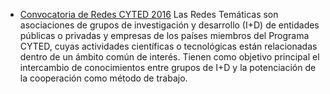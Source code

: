* [Convocatoria de Redes CYTED 2016](http://www.cyted.org/es/Convocatoria2016) 
  Las Redes Temáticas son asociaciones de grupos de investigación y desarrollo (I+D) de entidades públicas o privadas y empresas
  de los países miembros del Programa CYTED, cuyas actividades científicas o tecnológicas están relacionadas dentro de un ámbito
  común de interés. Tienen como objetivo principal el intercambio de conocimientos entre grupos de I+D y la potenciación de la
  cooperación como método de trabajo.
